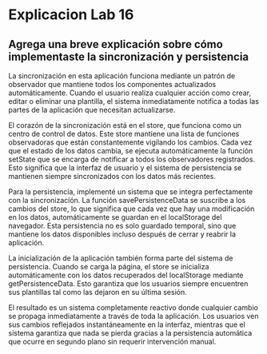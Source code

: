 # Explicacion Lab 16

## Agrega una breve explicación sobre cómo implementaste la sincronización y persistencia

La sincronización en esta aplicación funciona mediante un patrón de observador que mantiene todos los componentes actualizados automáticamente. Cuando el usuario realiza cualquier acción como crear, editar o eliminar una plantilla, el sistema inmediatamente notifica a todas las partes de la aplicación que necesitan actualizarse.

El corazón de la sincronización está en el store, que funciona como un centro de control de datos. Este store mantiene una lista de funciones observadoras que están constantemente vigilando los cambios. Cada vez que el estado de los datos cambia, se ejecuta automáticamente la función setState que se encarga de notificar a todos los observadores registrados. Esto significa que la interfaz de usuario y el sistema de persistencia se mantienen siempre sincronizados con los datos más recientes.

Para la persistencia, implementé un sistema que se integra perfectamente con la sincronización. La función savePersistenceData se suscribe a los cambios del store, lo que significa que cada vez que hay una modificación en los datos, automáticamente se guardan en el localStorage del navegador. Esta persistencia no es solo guardado temporal, sino que mantiene los datos disponibles incluso después de cerrar y reabrir la aplicación.

La inicialización de la aplicación también forma parte del sistema de persistencia. Cuando se carga la página, el store se inicializa automáticamente con los datos recuperados del localStorage mediante getPersistenceData. Esto garantiza que los usuarios siempre encuentren sus plantillas tal como las dejaron en su última sesión.

El resultado es un sistema completamente reactivo donde cualquier cambio se propaga inmediatamente a través de toda la aplicación. Los usuarios ven sus cambios reflejados instantáneamente en la interfaz, mientras que el sistema garantiza que nada se pierda gracias a la persistencia automática que ocurre en segundo plano sin requerir intervención manual.